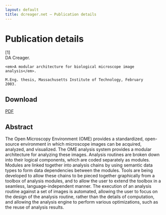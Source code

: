 ```yaml
---
layout: default
title: dcreager.net — Publication details
---
```


# Publication details

<div class="reference">
  <div class="citation_number">[1]</div>
  <div class="citation">
    DA Creager.

    <em>A modular architecture for biological microscope image
    analysis</em>.

    M.Eng. thesis, Massachusetts Institute of Technology, February
    2003.
  </div>
</div>

## Download

<div class="downloads">

<div class="pdf">
  <a href="meng-thesis.pdf"><span class="displace">PDF</span></a>
</div>

</div>

## Abstract

The Open Microscopy Environment (OME) provides a standardized, open-
source environment in which microscope images can be acquired,
analyzed, and visualized.  The OME analysis system provides a modular
architecture for analyzing these images.  Analysis routines are broken
down into their logical components, which are coded separately as
modules.  Modules are linked together into analysis chains by using
semantic data types to form data dependencies between the modules.
Tools are being developed to allow these chains to be pieced together
graphically from a toolbox of analysis modules, and to allow the user
to extend the toolbox in a seamless, language-independent manner.  The
execution of an analysis routine against a set of images is automated,
allowing the user to focus on the design of the analysis routine,
rather than the details of computation, and allowing the analysis
engine to perform various optimizations, such as the reuse of analysis
results.
